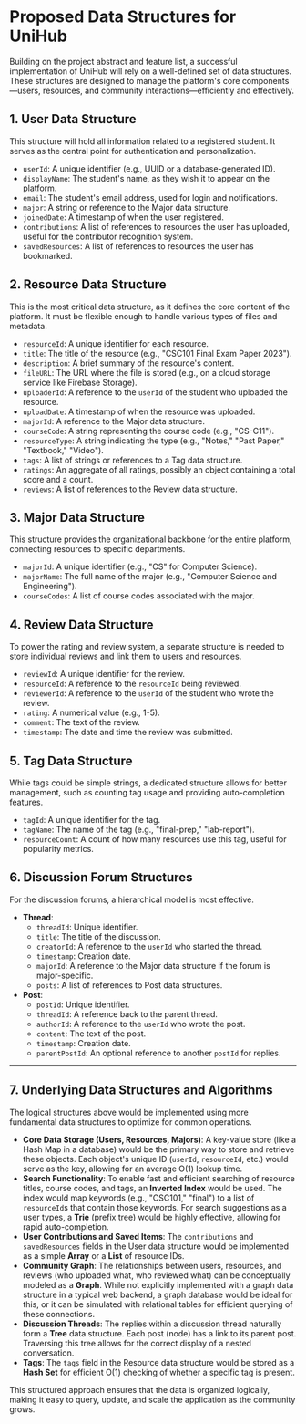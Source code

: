# Proposed Data Structures for UniHub

Building on the project abstract and feature list, a successful implementation of UniHub will rely on a well-defined set of data structures. These structures are designed to manage the platform's core components—users, resources, and community interactions—efficiently and effectively.

## 1. User Data Structure
This structure will hold all information related to a registered student. It serves as the central point for authentication and personalization.
* `userId`: A unique identifier (e.g., UUID or a database-generated ID).
* `displayName`: The student's name, as they wish it to appear on the platform.
* `email`: The student's email address, used for login and notifications.
* `major`: A string or reference to the Major data structure.
* `joinedDate`: A timestamp of when the user registered.
* `contributions`: A list of references to resources the user has uploaded, useful for the contributor recognition system.
* `savedResources`: A list of references to resources the user has bookmarked.

## 2. Resource Data Structure
This is the most critical data structure, as it defines the core content of the platform. It must be flexible enough to handle various types of files and metadata.
* `resourceId`: A unique identifier for each resource.
* `title`: The title of the resource (e.g., "CSC101 Final Exam Paper 2023").
* `description`: A brief summary of the resource's content.
* `fileURL`: The URL where the file is stored (e.g., on a cloud storage service like Firebase Storage).
* `uploaderId`: A reference to the `userId` of the student who uploaded the resource.
* `uploadDate`: A timestamp of when the resource was uploaded.
* `majorId`: A reference to the Major data structure.
* `courseCode`: A string representing the course code (e.g., "CS-C11").
* `resourceType`: A string indicating the type (e.g., "Notes," "Past Paper," "Textbook," "Video").
* `tags`: A list of strings or references to a Tag data structure.
* `ratings`: An aggregate of all ratings, possibly an object containing a total score and a count.
* `reviews`: A list of references to the Review data structure.

## 3. Major Data Structure
This structure provides the organizational backbone for the entire platform, connecting resources to specific departments.
* `majorId`: A unique identifier (e.g., "CS" for Computer Science).
* `majorName`: The full name of the major (e.g., "Computer Science and Engineering").
* `courseCodes`: A list of course codes associated with the major.

## 4. Review Data Structure
To power the rating and review system, a separate structure is needed to store individual reviews and link them to users and resources.
* `reviewId`: A unique identifier for the review.
* `resourceId`: A reference to the `resourceId` being reviewed.
* `reviewerId`: A reference to the `userId` of the student who wrote the review.
* `rating`: A numerical value (e.g., 1-5).
* `comment`: The text of the review.
* `timestamp`: The date and time the review was submitted.

## 5. Tag Data Structure
While tags could be simple strings, a dedicated structure allows for better management, such as counting tag usage and providing auto-completion features.
* `tagId`: A unique identifier for the tag.
* `tagName`: The name of the tag (e.g., "final-prep," "lab-report").
* `resourceCount`: A count of how many resources use this tag, useful for popularity metrics.

## 6. Discussion Forum Structures
For the discussion forums, a hierarchical model is most effective.
* **Thread**:
    * `threadId`: Unique identifier.
    * `title`: The title of the discussion.
    * `creatorId`: A reference to the `userId` who started the thread.
    * `timestamp`: Creation date.
    * `majorId`: A reference to the Major data structure if the forum is major-specific.
    * `posts`: A list of references to Post data structures.
* **Post**:
    * `postId`: Unique identifier.
    * `threadId`: A reference back to the parent thread.
    * `authorId`: A reference to the `userId` who wrote the post.
    * `content`: The text of the post.
    * `timestamp`: Creation date.
    * `parentPostId`: An optional reference to another `postId` for replies.

---

## 7. Underlying Data Structures and Algorithms

The logical structures above would be implemented using more fundamental data structures to optimize for common operations.

* **Core Data Storage (Users, Resources, Majors)**: A key-value store (like a Hash Map in a database) would be the primary way to store and retrieve these objects. Each object's unique ID (`userId`, `resourceId`, etc.) would serve as the key, allowing for an average O(1) lookup time.
* **Search Functionality**: To enable fast and efficient searching of resource titles, course codes, and tags, an **Inverted Index** would be used. The index would map keywords (e.g., "CSC101," "final") to a list of `resourceId`s that contain those keywords. For search suggestions as a user types, a **Trie** (prefix tree) would be highly effective, allowing for rapid auto-completion.
* **User Contributions and Saved Items**: The `contributions` and `savedResources` fields in the User data structure would be implemented as a simple **Array** or a **List** of resource IDs.
* **Community Graph**: The relationships between users, resources, and reviews (who uploaded what, who reviewed what) can be conceptually modeled as a **Graph**. While not explicitly implemented with a graph data structure in a typical web backend, a graph database would be ideal for this, or it can be simulated with relational tables for efficient querying of these connections.
* **Discussion Threads**: The replies within a discussion thread naturally form a **Tree** data structure. Each post (node) has a link to its parent post. Traversing this tree allows for the correct display of a nested conversation.
* **Tags**: The `tags` field in the Resource data structure would be stored as a **Hash Set** for efficient O(1) checking of whether a specific tag is present.

This structured approach ensures that the data is organized logically, making it easy to query, update, and scale the application as the community grows.